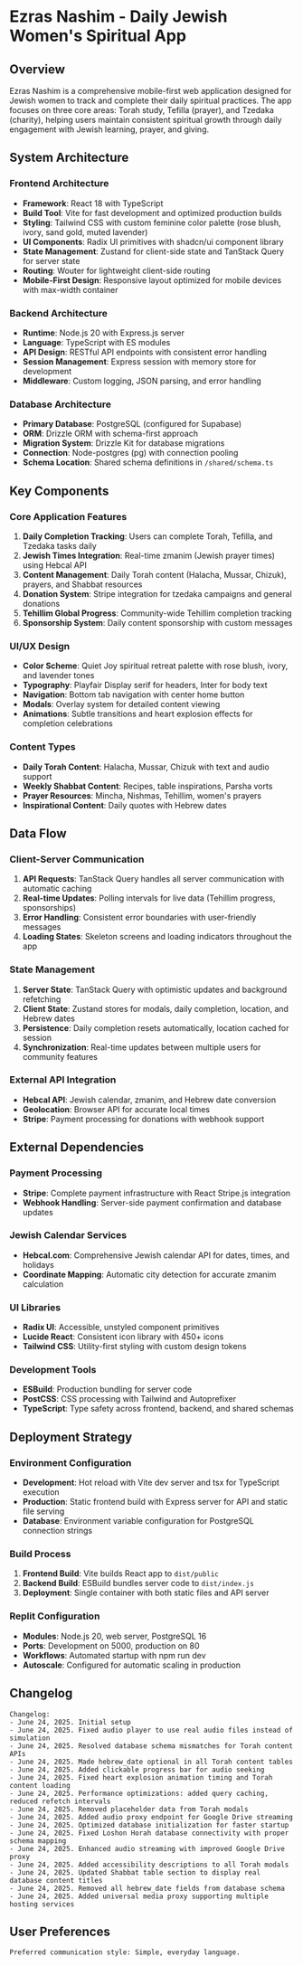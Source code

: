 # Ezras Nashim - Daily Jewish Women's Spiritual App

## Overview

Ezras Nashim is a comprehensive mobile-first web application designed for Jewish women to track and complete their daily spiritual practices. The app focuses on three core areas: Torah study, Tefilla (prayer), and Tzedaka (charity), helping users maintain consistent spiritual growth through daily engagement with Jewish learning, prayer, and giving.

## System Architecture

### Frontend Architecture
- **Framework**: React 18 with TypeScript
- **Build Tool**: Vite for fast development and optimized production builds
- **Styling**: Tailwind CSS with custom feminine color palette (rose blush, ivory, sand gold, muted lavender)
- **UI Components**: Radix UI primitives with shadcn/ui component library
- **State Management**: Zustand for client-side state and TanStack Query for server state
- **Routing**: Wouter for lightweight client-side routing
- **Mobile-First Design**: Responsive layout optimized for mobile devices with max-width container

### Backend Architecture
- **Runtime**: Node.js 20 with Express.js server
- **Language**: TypeScript with ES modules
- **API Design**: RESTful API endpoints with consistent error handling
- **Session Management**: Express session with memory store for development
- **Middleware**: Custom logging, JSON parsing, and error handling

### Database Architecture
- **Primary Database**: PostgreSQL (configured for Supabase)
- **ORM**: Drizzle ORM with schema-first approach
- **Migration System**: Drizzle Kit for database migrations
- **Connection**: Node-postgres (pg) with connection pooling
- **Schema Location**: Shared schema definitions in `/shared/schema.ts`

## Key Components

### Core Application Features
1. **Daily Completion Tracking**: Users can complete Torah, Tefilla, and Tzedaka tasks daily
2. **Jewish Times Integration**: Real-time zmanim (Jewish prayer times) using Hebcal API
3. **Content Management**: Daily Torah content (Halacha, Mussar, Chizuk), prayers, and Shabbat resources
4. **Donation System**: Stripe integration for tzedaka campaigns and general donations
5. **Tehillim Global Progress**: Community-wide Tehillim completion tracking
6. **Sponsorship System**: Daily content sponsorship with custom messages

### UI/UX Design
- **Color Scheme**: Quiet Joy spiritual retreat palette with rose blush, ivory, and lavender tones
- **Typography**: Playfair Display serif for headers, Inter for body text
- **Navigation**: Bottom tab navigation with center home button
- **Modals**: Overlay system for detailed content viewing
- **Animations**: Subtle transitions and heart explosion effects for completion celebrations

### Content Types
- **Daily Torah Content**: Halacha, Mussar, Chizuk with text and audio support
- **Weekly Shabbat Content**: Recipes, table inspirations, Parsha vorts
- **Prayer Resources**: Mincha, Nishmas, Tehillim, women's prayers
- **Inspirational Content**: Daily quotes with Hebrew dates

## Data Flow

### Client-Server Communication
1. **API Requests**: TanStack Query handles all server communication with automatic caching
2. **Real-time Updates**: Polling intervals for live data (Tehillim progress, sponsorships)
3. **Error Handling**: Consistent error boundaries with user-friendly messages
4. **Loading States**: Skeleton screens and loading indicators throughout the app

### State Management
1. **Server State**: TanStack Query with optimistic updates and background refetching
2. **Client State**: Zustand stores for modals, daily completion, location, and Hebrew dates
3. **Persistence**: Daily completion resets automatically, location cached for session
4. **Synchronization**: Real-time updates between multiple users for community features

### External API Integration
- **Hebcal API**: Jewish calendar, zmanim, and Hebrew date conversion
- **Geolocation**: Browser API for accurate local times
- **Stripe**: Payment processing for donations with webhook support

## External Dependencies

### Payment Processing
- **Stripe**: Complete payment infrastructure with React Stripe.js integration
- **Webhook Handling**: Server-side payment confirmation and database updates

### Jewish Calendar Services
- **Hebcal.com**: Comprehensive Jewish calendar API for dates, times, and holidays
- **Coordinate Mapping**: Automatic city detection for accurate zmanim calculation

### UI Libraries
- **Radix UI**: Accessible, unstyled component primitives
- **Lucide React**: Consistent icon library with 450+ icons
- **Tailwind CSS**: Utility-first styling with custom design tokens

### Development Tools
- **ESBuild**: Production bundling for server code
- **PostCSS**: CSS processing with Tailwind and Autoprefixer
- **TypeScript**: Type safety across frontend, backend, and shared schemas

## Deployment Strategy

### Environment Configuration
- **Development**: Hot reload with Vite dev server and tsx for TypeScript execution
- **Production**: Static frontend build with Express server for API and static file serving
- **Database**: Environment variable configuration for PostgreSQL connection strings

### Build Process
1. **Frontend Build**: Vite builds React app to `dist/public`
2. **Backend Build**: ESBuild bundles server code to `dist/index.js`
3. **Deployment**: Single container with both static files and API server

### Replit Configuration
- **Modules**: Node.js 20, web server, PostgreSQL 16
- **Ports**: Development on 5000, production on 80
- **Workflows**: Automated startup with npm run dev
- **Autoscale**: Configured for automatic scaling in production

## Changelog

```
Changelog:
- June 24, 2025. Initial setup
- June 24, 2025. Fixed audio player to use real audio files instead of simulation
- June 24, 2025. Resolved database schema mismatches for Torah content APIs
- June 24, 2025. Made hebrew_date optional in all Torah content tables
- June 24, 2025. Added clickable progress bar for audio seeking
- June 24, 2025. Fixed heart explosion animation timing and Torah content loading
- June 24, 2025. Performance optimizations: added query caching, reduced refetch intervals
- June 24, 2025. Removed placeholder data from Torah modals  
- June 24, 2025. Added audio proxy endpoint for Google Drive streaming
- June 24, 2025. Optimized database initialization for faster startup
- June 24, 2025. Fixed Loshon Horah database connectivity with proper schema mapping
- June 24, 2025. Enhanced audio streaming with improved Google Drive proxy
- June 24, 2025. Added accessibility descriptions to all Torah modals
- June 24, 2025. Updated Shabbat table section to display real database content titles
- June 24, 2025. Removed all hebrew_date fields from database schema
- June 24, 2025. Added universal media proxy supporting multiple hosting services
```

## User Preferences

```
Preferred communication style: Simple, everyday language.
```